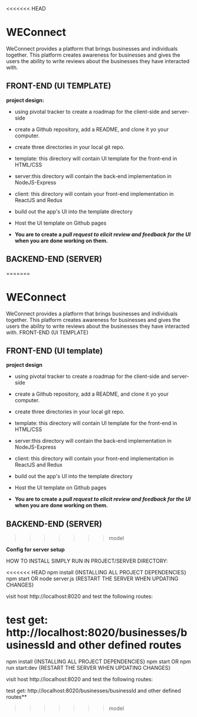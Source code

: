 <<<<<<< HEAD
# WEConnect

 WeConnect provides a platform that brings businesses and individuals together. 
This platform creates awareness for businesses and gives the users the ability to write reviews about the businesses they have interacted with. 

## FRONT-END (UI TEMPLATE)
**project design:**
- using pivotal tracker to create a roadmap for the client-side and server-side

- create a Github repository, add a README, and clone it yo your computer.

- create three directories in your local git repo.

- template: this directory will contain UI template for the front-end in HTML/CSS

- server:this directory will contain the back-end implementation in NodeJS-Express

- client: this directory will contain your front-end implementation in ReactJS and Redux

- build out the app's UI into the template directory 

- Host the UI template on Github pages

- **You are to create a _pull request to elicit review and feedback for the UI_ when you are done working on them.**

## BACKEND-END (SERVER)
=======
# WEConnect #

WeConnect provides a platform that brings businesses and individuals together. This platform creates awareness for businesses and gives the users the ability to write reviews about the businesses they have interacted with.
FRONT-END (UI TEMPLATE)

## FRONT-END (UI template) ##
**project design**

  -  using pivotal tracker to create a roadmap for the client-side and server-side

  -  create a Github repository, add a README, and clone it yo your computer.

  -  create three directories in your local git repo.

  -  template: this directory will contain UI template for the front-end in HTML/CSS

  -  server:this directory will contain the back-end implementation in NodeJS-Express

  -  client: this directory will contain your front-end implementation in ReactJS and Redux

  -  build out the app's UI into the template directory

  -  Host the UI template on Github pages

  -  **You are to create a _pull request to elicit review and feedback for the UI_ when you are done working on them.**

## BACKEND-END (SERVER) ##
>>>>>>> model

**Config for server setup**

HOW TO INSTALL SIMPLY RUN IN PROJECT/SERVER DIRECTORY:

<<<<<<< HEAD
npm install {INSTALLING ALL PROJECT DEPENDENCIES} npm start OR node server.js {RESTART THE SERVER WHEN UPDATING CHANGES}

visit host http://localhost:8020 and test the following routes:

test get: http://localhost:8020/businesses/businessId and other defined routes
=======
npm install {INSTALLING ALL PROJECT DEPENDENCIES} npm start OR npm run start:dev {RESTART THE SERVER WHEN UPDATING CHANGES}

visit host http://localhost:8020 and test the following routes:

test get: http://localhost:8020/businesses/businessId and other defined routes**
>>>>>>> model
